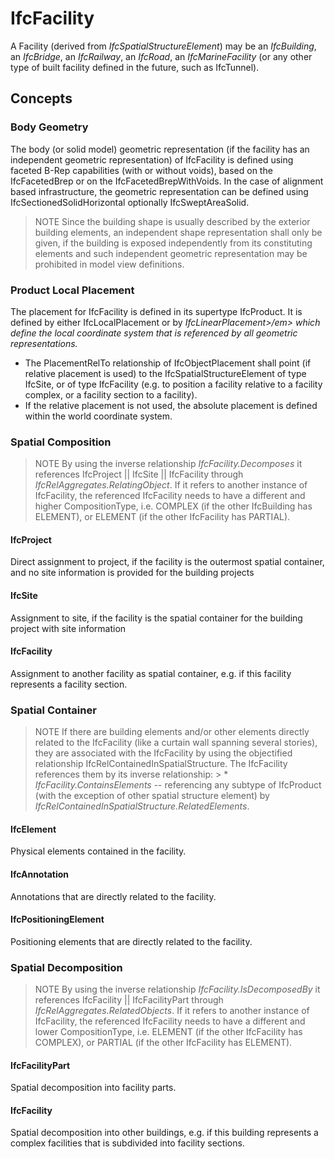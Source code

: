 # IfcFacility

A Facility (derived from _IfcSpatialStructureElement_) may be an _IfcBuilding_, an _IfcBridge_, an _IfcRailway_, an _IfcRoad_, an _IfcMarineFacility_ (or any other type of built facility defined in the future, such as IfcTunnel).

## Concepts

### Body Geometry

The body (or solid model) geometric representation (if the facility has an independent geometric representation) of IfcFacility is defined using faceted B-Rep capabilities (with or without voids), based on the IfcFacetedBrep or on the IfcFacetedBrepWithVoids. In the case of alignment based infrastructure, the geometric representation can be defined using IfcSectionedSolidHorizontal optionally IfcSweptAreaSolid.

> NOTE  Since the building shape is usually described by the exterior building elements, an independent shape representation shall only be given, if the building is exposed independently from its constituting elements and such independent geometric representation may be prohibited in model view definitions.

### Product Local Placement

The placement for IfcFacility is defined in its supertype IfcProduct. It is defined by either IfcLocalPlacement or by _IfcLinearPlacement>/em> which define the local coordinate
 system  that is referenced by all geometric representations._

* The PlacementRelTo relationship of IfcObjectPlacement shall point (if relative placement is used) to the IfcSpatialStructureElement of type IfcSite, or of type IfcFacility (e.g. to position a facility relative to a facility complex, or a facility section to a facility).
* If the relative placement is not used, the absolute placement is defined within the world coordinate system.

### Spatial Composition

> NOTE  By using the inverse relationship _IfcFacility.Decomposes_ it references IfcProject || IfcSite || IfcFacility through _IfcRelAggregates.RelatingObject_. If it refers to another instance of IfcFacility, the referenced IfcFacility needs to have a different and higher CompositionType, i.e. COMPLEX (if the other IfcBuilding has ELEMENT), or ELEMENT (if the other IfcFacility has PARTIAL).

#### IfcProject

Direct assignment to project, if the facility is the outermost spatial container, and no site information is provided for the building projects

#### IfcSite

Assignment to site, if the facility is the spatial container for the building project with site information

#### IfcFacility

Assignment to another facility as spatial container, e.g. if this facility represents a facility section.

### Spatial Container

> NOTE  If there are building elements and/or other elements directly related to the IfcFacility (like a curtain wall spanning several stories), they are associated with the IfcFacility by using the objectified relationship IfcRelContainedInSpatialStructure. The IfcFacility references them by its inverse relationship: > *  _IfcFacility.ContainsElements_ -- referencing any subtype of IfcProduct (with the exception of other spatial structure element) by _IfcRelContainedInSpatialStructure.RelatedElements_.

#### IfcElement

Physical elements contained in the facility.

#### IfcAnnotation

Annotations that are directly related to the facility.

#### IfcPositioningElement

Positioning elements that are directly related to the facility.

### Spatial Decomposition

> NOTE  By using the inverse relationship _IfcFacility.IsDecomposedBy_ it references IfcFacility || IfcFacilityPart through _IfcRelAggregates.RelatedObjects_. If it refers to another instance of IfcFacility, the referenced IfcFacility needs to have a different and lower CompositionType, i.e. ELEMENT (if the other IfcFacility has COMPLEX), or PARTIAL (if the other IfcFacility has ELEMENT).

#### IfcFacilityPart

Spatial decomposition into facility parts.

#### IfcFacility

Spatial decomposition into other buildings, e.g. if this building represents a complex facilities that is subdivided into facility sections.

